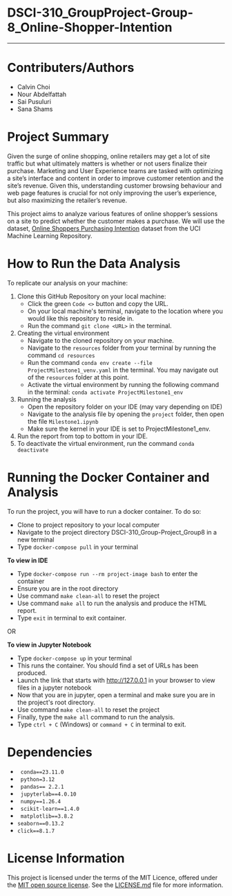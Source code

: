 # DSCI-310_GroupProject-Group-8_Online-Shopper-Intention
****

# Contributers/Authors
* Calvin Choi
* Nour Abdelfattah
* Sai Pusuluri
* Sana Shams

# Project Summary
Given the surge of online shopping, online retailers may get a lot of site traffic but what ultimately matters is whether or not users finalize their purchase. Marketing and User Experience teams are tasked with optimizing a site’s interface and content in order to improve customer retention and the site’s revenue. Given this, understanding customer browsing behaviour and web page features is crucial for not only improving the user’s experience, but also maximizing the retailer’s revenue.

This project aims to analyze various features of online shopper’s sessions on a site to predict whether the customer makes a purchase. We will use the dataset, [Online Shoppers Purchasing Intention](https://archive.ics.uci.edu/dataset/468/online+shoppers+purchasing+intention+dataset) dataset from the UCI Machine Learning Repository. 

# How to Run the Data Analysis
To replicate our analysis on your machine:
1. Clone this GitHub Repository on your local machine:
   * Click the green ``` Code <> ``` button and copy the URL.
   * On your local machine's terminal, navigate to the location where you would like this repository to reside in.
   * Run the command ``` git clone <URL> ``` in the terminal.
2. Creating the virtual environment
   * Navigate to the cloned repository on your machine.
   * Navigate to the ``` resources ``` folder from your terminal by running the command ``` cd resources ```
   * Run the command ``` conda env create --file ProjectMilestone1_venv.yaml ``` in the terminal. You may navigate out of the ``` resources ``` folder at this point. 
   * Activate the virtual environment by running the following command in the terminal: ``` conda activate ProjectMilestone1_env ```
3. Running the analysis
   * Open the repository folder on your IDE (may vary depending on IDE)
   * Navigate to the analysis file by opening the ``` project ``` folder, then open the file ``` Milestone1.ipynb ```
   * Make sure the kernel in your IDE is set to ProjectMilestone1_env.
4. Run the report from top to bottom in your IDE.
5. To deactivate the virtual environment, run the command ``` conda deactivate ```

# Running the Docker Container and Analysis

To run the project, you will have to run a docker container. To do so:
- Clone to project repository to your local computer 
- Navigate to the project directory DSCI-310_Group-Project_Group8 in a new terminal
- Type ```docker-compose pull``` in your terminal

**To view in IDE**
- Type ```docker-compose run --rm project-image bash``` to enter the container
- Ensure you are in the root directory
- Use command ```make clean-all``` to reset the project
- Use command ```make all``` to run the analysis and produce the HTML report.
- Type ```exit``` in terminal to exit container. 


OR 

**To view in Jupyter Notebook**
- Type ```docker-compose up``` in your terminal
- This runs the container. You should find a set of URLs has been produced. 
- Launch the link that starts with http://127.0.0.1 in your browser to view files in a jupyter notebook
- Now that you are in jupyter, open a terminal and make sure you are in the project's root directory. 
- Use command ```make clean-all```  to reset the project
- Finally, type the ```make all``` command to run the analysis.
- Type ``ctrl + C`` (Windows) or   ``command + C`` in terminal to exit.

# Dependencies
- ``` conda==23.11.0``` 
- ``` python=3.12``` 
- ``` pandas== 2.2.1``` 
- ``` jupyterlab==4.0.10``` 
- ``` numpy==1.26.4``` 
- ``` scikit-learn==1.4.0``` 
- ``` matplotlib==3.8.2``` 
- ```seaborn==0.13.2 ```
- ```click==8.1.7```

# License Information
This project is licensed under the terms of the MIT Licence, offered under the [MIT open source license](https://opensource.org/license/MIT). See the [LICENSE.md](https://github.com/DSCI-310-2024/DSCI_310_GroupProject_Group_8/blob/main/LICENSE.md) file for more information.

